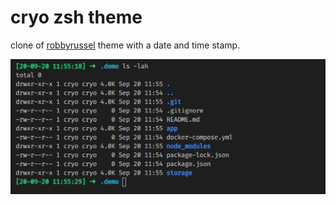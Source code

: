 # cryo zsh theme

clone of [robbyrussel](https://github.com/ohmyzsh/ohmyzsh/wiki/Themes#robbyrussell) theme with a date and time stamp.

[![sample](sample.png)](sample.png)
